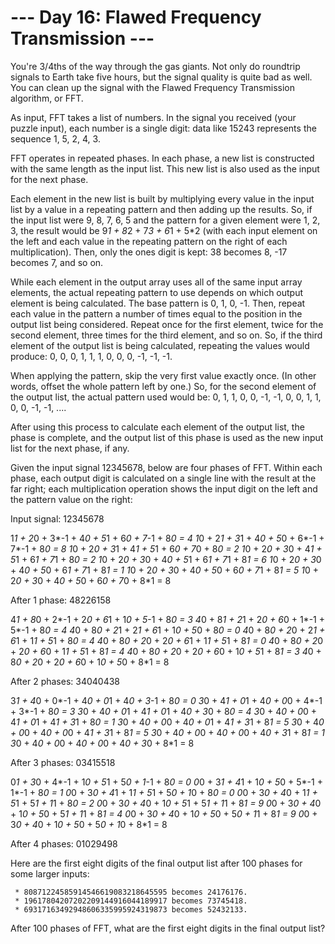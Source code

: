 # --- Day 16: Flawed Frequency Transmission ---

   You're 3/4ths of the way through the gas giants. Not only do roundtrip
   signals to Earth take five hours, but the signal quality is quite bad as
   well. You can clean up the signal with the Flawed Frequency Transmission
   algorithm, or FFT.

   As input, FFT takes a list of numbers. In the signal you received (your
   puzzle input), each number is a single digit: data like 15243 represents
   the sequence 1, 5, 2, 4, 3.

   FFT operates in repeated phases. In each phase, a new list is constructed
   with the same length as the input list. This new list is also used as the
   input for the next phase.

   Each element in the new list is built by multiplying every value in the
   input list by a value in a repeating pattern and then adding up the
   results. So, if the input list were 9, 8, 7, 6, 5 and the pattern for a
   given element were 1, 2, 3, the result would be 9*1 + 8*2 + 7*3 + 6*1 +
   5*2 (with each input element on the left and each value in the repeating
   pattern on the right of each multiplication). Then, only the ones digit is
   kept: 38 becomes 8, -17 becomes 7, and so on.

   While each element in the output array uses all of the same input array
   elements, the actual repeating pattern to use depends on which output
   element is being calculated. The base pattern is 0, 1, 0, -1. Then, repeat
   each value in the pattern a number of times equal to the position in the
   output list being considered. Repeat once for the first element, twice for
   the second element, three times for the third element, and so on. So, if
   the third element of the output list is being calculated, repeating the
   values would produce: 0, 0, 0, 1, 1, 1, 0, 0, 0, -1, -1, -1.

   When applying the pattern, skip the very first value exactly once. (In
   other words, offset the whole pattern left by one.) So, for the second
   element of the output list, the actual pattern used would be: 0, 1, 1, 0,
   0, -1, -1, 0, 0, 1, 1, 0, 0, -1, -1, ....

   After using this process to calculate each element of the output list, the
   phase is complete, and the output list of this phase is used as the new
   input list for the next phase, if any.

   Given the input signal 12345678, below are four phases of FFT. Within each
   phase, each output digit is calculated on a single line with the result at
   the far right; each multiplication operation shows the input digit on the
   left and the pattern value on the right:

 Input signal: 12345678

 1*1  + 2*0  + 3*-1 + 4*0  + 5*1  + 6*0  + 7*-1 + 8*0  = 4
 1*0  + 2*1  + 3*1  + 4*0  + 5*0  + 6*-1 + 7*-1 + 8*0  = 8
 1*0  + 2*0  + 3*1  + 4*1  + 5*1  + 6*0  + 7*0  + 8*0  = 2
 1*0  + 2*0  + 3*0  + 4*1  + 5*1  + 6*1  + 7*1  + 8*0  = 2
 1*0  + 2*0  + 3*0  + 4*0  + 5*1  + 6*1  + 7*1  + 8*1  = 6
 1*0  + 2*0  + 3*0  + 4*0  + 5*0  + 6*1  + 7*1  + 8*1  = 1
 1*0  + 2*0  + 3*0  + 4*0  + 5*0  + 6*0  + 7*1  + 8*1  = 5
 1*0  + 2*0  + 3*0  + 4*0  + 5*0  + 6*0  + 7*0  + 8*1  = 8

 After 1 phase: 48226158

 4*1  + 8*0  + 2*-1 + 2*0  + 6*1  + 1*0  + 5*-1 + 8*0  = 3
 4*0  + 8*1  + 2*1  + 2*0  + 6*0  + 1*-1 + 5*-1 + 8*0  = 4
 4*0  + 8*0  + 2*1  + 2*1  + 6*1  + 1*0  + 5*0  + 8*0  = 0
 4*0  + 8*0  + 2*0  + 2*1  + 6*1  + 1*1  + 5*1  + 8*0  = 4
 4*0  + 8*0  + 2*0  + 2*0  + 6*1  + 1*1  + 5*1  + 8*1  = 0
 4*0  + 8*0  + 2*0  + 2*0  + 6*0  + 1*1  + 5*1  + 8*1  = 4
 4*0  + 8*0  + 2*0  + 2*0  + 6*0  + 1*0  + 5*1  + 8*1  = 3
 4*0  + 8*0  + 2*0  + 2*0  + 6*0  + 1*0  + 5*0  + 8*1  = 8

 After 2 phases: 34040438

 3*1  + 4*0  + 0*-1 + 4*0  + 0*1  + 4*0  + 3*-1 + 8*0  = 0
 3*0  + 4*1  + 0*1  + 4*0  + 0*0  + 4*-1 + 3*-1 + 8*0  = 3
 3*0  + 4*0  + 0*1  + 4*1  + 0*1  + 4*0  + 3*0  + 8*0  = 4
 3*0  + 4*0  + 0*0  + 4*1  + 0*1  + 4*1  + 3*1  + 8*0  = 1
 3*0  + 4*0  + 0*0  + 4*0  + 0*1  + 4*1  + 3*1  + 8*1  = 5
 3*0  + 4*0  + 0*0  + 4*0  + 0*0  + 4*1  + 3*1  + 8*1  = 5
 3*0  + 4*0  + 0*0  + 4*0  + 0*0  + 4*0  + 3*1  + 8*1  = 1
 3*0  + 4*0  + 0*0  + 4*0  + 0*0  + 4*0  + 3*0  + 8*1  = 8

 After 3 phases: 03415518

 0*1  + 3*0  + 4*-1 + 1*0  + 5*1  + 5*0  + 1*-1 + 8*0  = 0
 0*0  + 3*1  + 4*1  + 1*0  + 5*0  + 5*-1 + 1*-1 + 8*0  = 1
 0*0  + 3*0  + 4*1  + 1*1  + 5*1  + 5*0  + 1*0  + 8*0  = 0
 0*0  + 3*0  + 4*0  + 1*1  + 5*1  + 5*1  + 1*1  + 8*0  = 2
 0*0  + 3*0  + 4*0  + 1*0  + 5*1  + 5*1  + 1*1  + 8*1  = 9
 0*0  + 3*0  + 4*0  + 1*0  + 5*0  + 5*1  + 1*1  + 8*1  = 4
 0*0  + 3*0  + 4*0  + 1*0  + 5*0  + 5*0  + 1*1  + 8*1  = 9
 0*0  + 3*0  + 4*0  + 1*0  + 5*0  + 5*0  + 1*0  + 8*1  = 8

 After 4 phases: 01029498

   Here are the first eight digits of the final output list after 100 phases
   for some larger inputs:

     * 80871224585914546619083218645595 becomes 24176176.
     * 19617804207202209144916044189917 becomes 73745418.
     * 69317163492948606335995924319873 becomes 52432133.

   After 100 phases of FFT, what are the first eight digits in the final
   output list?

